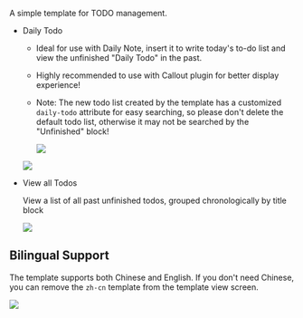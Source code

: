 A simple template for TODO management.

- Daily Todo

  - Ideal for use with Daily Note, insert it to write today's to-do list and view the unfinished "Daily Todo" in the past.
  - Highly recommended to use with Callout plugin for better display experience!
  - Note: The new todo list created by the template has a customized `daily-todo` attribute for easy searching, so please don't delete the default todo list, otherwise it may not be searched by the "Unfinished" block!

    ![](asset/Attr.png)


  ![](asset/Daily.png)


- View all Todos

  View a list of all past unfinished todos, grouped chronologically by title block

  ![](asset/ShowAll.png)


## Bilingual Support

The template supports both Chinese and English. If you don't need Chinese, you can remove the `zh-cn` template from the template view screen.

![](asset/Del.png)